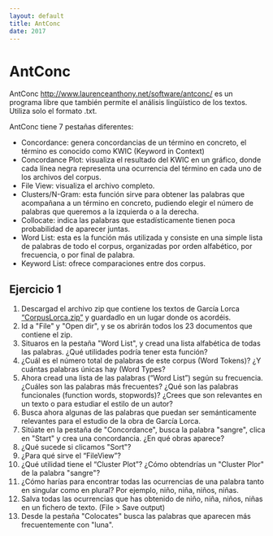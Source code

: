 ```yaml
---
layout: default
title: AntConc
date: 2017 
---
```


# AntConc 

AntConc http://www.laurenceanthony.net/software/antconc/ es un programa libre que también permite el análisis lingüístico de los textos. Utiliza solo el formato .txt. 

AntConc tiene 7 pestañas diferentes: 

* Concordance: genera concordancias de un término en concreto, el término es conocido como KWIC (Keyword in Context)
* Concordance Plot: visualiza el resultado del KWIC en un gráfico, donde cada línea negra representa una ocurrencia del término en cada uno de los archivos del corpus. 
* File View: visualiza el archivo completo. 
* Clusters/N-Gram: esta función sirve para obtener las palabras que acompañana a un término en concreto, pudiendo elegir el número de palabras que queremos a la izquierda o a la derecha. 
* Collocate: indica las palabras que estadísticamente tienen poca probabilidad de aparecer juntas. 
* Word List: esta es la función más utilizada y consiste en una simple lista de palabras de todo el corpus, organizadas por orden alfabético, por frecuencia, o por final de palabra. 
* Keyword List: ofrece comparaciones entre dos corpus. 

## Ejercicio 1 

1.	Descargad el archivo zip que contiene los textos de García Lorca [“CorpusLorca.zip”](https://github.com/susannalles/susannalles.github.io/blob/master/_courses/SPA322/corpus/CorpusLorca.zip) y guardadlo en un lugar donde os acordéis. 
2. Id a "File" y "Open dir", y se os abrirán todos los 23 documentos que contiene el zip. 
3. Situaros en la pestaña "Word List", y cread una lista alfabética de todas las palabras. ¿Qué utilidades podría tener esta función?
4. ¿Cuál es el número total de palabras de este corpus (Word Tokens)? ¿Y cuántas palabras únicas hay (Word Types?
5. Ahora cread una lista de las palabras (“Word List”) según su frecuencia. ¿Cuáles son las palabras más frecuentes? ¿Qué son las palabras funcionales (function words, stopwords)? ¿Crees que son relevantes en un texto o para estudiar el estilo de un autor?
6. Busca ahora algunas de las palabras que puedan ser semánticamente relevantes para el estudio de la obra de García Lorca. 
7. Sitúate en la pestaña de "Concordance", busca la palabra "sangre", clica en "Start" y crea una concordancia. ¿En qué obras aparece?
8. ¿Qué sucede si clicamos "Sort"?
9. ¿Para qué sirve el “FileView”?
10. ¿Qué utilidad tiene el “Cluster Plot”? ¿Cómo obtendrías un "Cluster Plor" de la palabra "sangre"? 
11. ¿Cómo harías para encontrar todas las ocurrencias de una palabra tanto en singular como en plural? Por ejemplo, niño, niña, niños, niñas. 
12. Salva todas las ocurrencias que has obtenido de niño, niña, niños, niñas en un fichero de texto. (File > Save output)
13. Desde la pestaña "Colocates" busca las palabras que aparecen más frecuentemente con "luna". 
